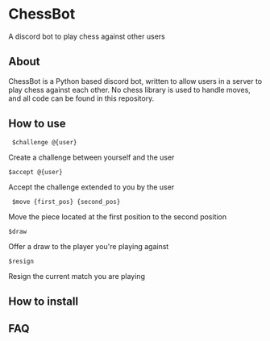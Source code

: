 # ChessBot
A discord bot to play chess against other users

## About
ChessBot is a Python based discord bot, written to allow users in a server to play chess against each other. No chess
library is used to handle moves, and all code can be found in this repository.

## How to use
`` $challenge @{user}``

Create a challenge between yourself and the user

`` $accept @{user}   ``

Accept the challenge extended to you by the user

`` $move {first_pos} {second_pos}``

Move the piece located at the first position to the second position

`` $draw ``

Offer a draw to the player you're playing against

`` $resign   ``

Resign the current match you are playing

## How to install

## FAQ